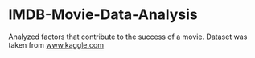 # IMDB-Movie-Data-Analysis

Analyzed factors that contribute to the success of a movie. Dataset was taken from www.kaggle.com

